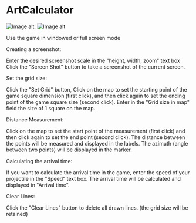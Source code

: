 # ArtCalculator
![Image alt](https://github.com/Lesuut/Artillery-Calculator-War-Thunder/blob/master/photo_2024-02-18_16-11-56.jpg).
![Image alt](https://github.com/Lesuut/Artillery-Calculator-War-Thunder/blob/master/photo_2024-02-18_16-11-53.jpg)

Use the game in windowed or full screen mode

Creating a screenshot:

Enter the desired screenshot scale in the "height, width, zoom" text box Click the "Screen Shot" button to take a screenshot of the current screen.

Set the grid size:

Click the "Set Grid" button, Click on the map to set the starting point of the game square dimension (first click), and then click again to set the ending point of the game square size (second click). Enter in the "Grid size in map" field the size of 1 square on the map.

Distance Measurement:

Click on the map to set the start point of the measurement (first click) and then click again to set the end point (second click). The distance between the points will be measured and displayed in the labels. The azimuth (angle between two points) will be displayed in the marker.

Calculating the arrival time:

If you want to calculate the arrival time in the game, enter the speed of your projectile in the "Speed" text box. The arrival time will be calculated and displayed in "Arrival time".

Clear Lines:

Click the "Clear Lines" button to delete all drawn lines. (the grid size will be retained)

